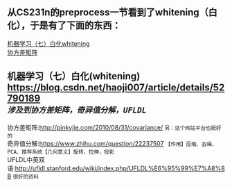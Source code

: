 ## 从CS231n的preprocess一节看到了whitening（白化），于是有了下面的东西：
[机器学习（七）白化whitening](https://blog.csdn.net/haoji007/article/details/52790189 "源码实现涉及到协方差矩阵，奇异值分解，UFLDL")<br>
[协方差矩阵](http://pinkyjie.com/2010/08/31/covariance/ "另：这个网站平台也挺好的")<br>


机器学习（七）白化(whitening) https://blog.csdn.net/haoji007/article/details/52790189<br>
*`涉及到协方差矩阵，奇异值分解，UFLDL`*<br>
--
协方差矩阵:http://pinkyjie.com/2010/08/31/covariance/ `另：这个网站平台也挺好的`<br>
奇异值分解:https://www.zhihu.com/question/22237507 `【作用】压缩、去噪、PCA、推荐系统【几何意义】旋转，拉伸，投影`<br> 
UFLDL中英双语:http://ufldl.stanford.edu/wiki/index.php/UFLDL%E6%95%99%E7%A8%8B `很好的资料`<br>
